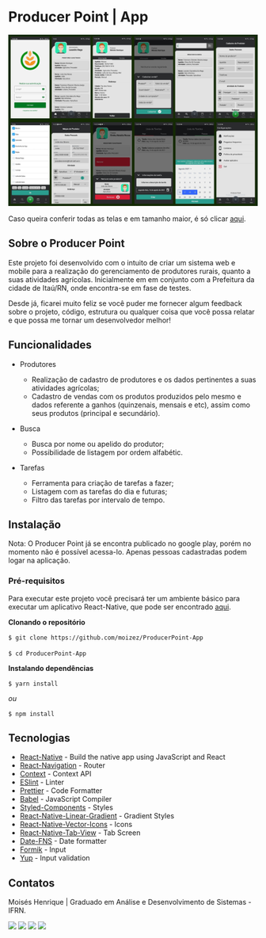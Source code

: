 # Producer Point | App

![ProducerPoint-Preview](https://github.com/moizez/ProducerPoint-App/blob/main/preview.jpg?raw=true)

Caso queira conferir todas as telas e em tamanho maior, é só clicar [aqui](https://drive.google.com/drive/folders/1dgCGd2q_LMNUvGf42cFAqH06nrTbx2E5?usp=sharing). 

## Sobre o Producer Point
Este projeto foi desenvolvido com o intuito de criar um sistema web e mobile para a realização do gerenciamento de produtores rurais, quanto a suas atividades agrícolas. Inicialmente em em conjunto com a Prefeitura da cidade de Itaú/RN, onde encontra-se em fase de testes.

Desde já, ficarei muito feliz se você puder me fornecer algum feedback sobre o projeto, código, estrutura ou qualquer coisa que você possa relatar e que possa me tornar um desenvolvedor melhor!

## Funcionalidades
- Produtores
	- Realização de cadastro de produtores e os dados pertinentes a suas atividades agrícolas;
	- Cadastro de vendas com os produtos produzidos pelo mesmo e dados referente a ganhos (quinzenais, mensais e etc), assim como seus produtos (principal e secundário).

- Busca
	- Busca por nome ou apelido do produtor;
	- Possibilidade de listagem por ordem alfabétic.

- Tarefas
  	- Ferramenta para criação de tarefas a fazer;
  	- Listagem com as tarefas do dia e futuras;
  	- Filtro das tarefas por intervalo de tempo.

## Instalação
Nota: O Producer Point já se encontra publicado no google play, porém no momento não é possível acessa-lo. Apenas pessoas cadastradas podem logar na aplicação.

### Pré-requisitos
Para executar este projeto você precisará ter um ambiente básico para executar um aplicativo React-Native, que pode ser encontrado [aqui](https://facebook.github.io/react-native/docs/getting-started).

**Clonando o repositório**
```
$ git clone https://github.com/moizez/ProducerPoint-App

$ cd ProducerPoint-App
```
**Instalando dependências**
```
$ yarn install
```
_ou_
```
$ npm install
```
## Tecnologias
- [React-Native](https://facebook.github.io/react-native/) - Build the native app using JavaScript and React
- [React-Navigation](https://reactnavigation.org/docs/en/getting-started.html) - Router
- [Context](https://pt-br.reactjs.org/docs/context.html) - Context API
- [ESlint](https://eslint.org/) - Linter
- [Prettier](https://prettier.io/) - Code Formatter
- [Babel](https://babeljs.io/) - JavaScript Compiler
- [Styled-Components](https://www.styled-components.com/) - Styles
- [React-Native-Linear-Gradient](https://github.com/react-native-community/react-native-linear-gradient) - Gradient Styles
- [React-Native-Vector-Icons](https://github.com/oblador/react-native-vector-icons) - Icons
- [React-Native-Tab-View](https://github.com/satya164/react-native-tab-view) - Tab Screen
- [Date-FNS](https://date-fns.org/) - Date formatter
- [Formik](https://formik.org/docs/api/formik) - Input
- [Yup](https://github.com/jquense/yup) - Input validation

## Contatos
Moisés Henrique | Graduado em Análise e Desenvolvimento de Sistemas - IFRN.

  <div> 
  <a href="https://www.linkedin.com/in/moizezhenrique/" target="_blank"><img src="https://img.shields.io/badge/-LinkedIn-%230077B5?style=for-the-badge&logo=linkedin&logoColor=white" target="_blank"></a> 
  <a href="https://www.instagram.com/moizezhenrique/" target="_blank"><img src="https://img.shields.io/badge/-Instagram-%23E4405F?style=for-the-badge&logo=instagram&logoColor=white" target="_blank"></a>
 	<a href="https://twitter.com/moizezhenrique" target="_blank"><img src="https://img.shields.io/badge/Twitter-1DA1F2?style=for-the-badge&logo=twitter&logoColor=white" target="_blank"></a>
  <a href = "mailto:moizezhenrique@gmail.com"><img src="https://img.shields.io/badge/-Gmail-%23333?style=for-the-badge&logo=gmail&logoColor=white" target="_blank"></a>
</div>
